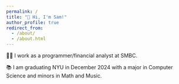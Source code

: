 ```yaml
---
permalink: /
title: "👋 Hi, I'm Sam!"
author_profile: true
redirect_from: 
  - /about/
  - /about.html
---
```


🧑‍💻 I work as a programmer/financial analyst at SMBC.

📚 I am graduating NYU in December 2024 with a major in Computer Science and minors in Math and Music.
